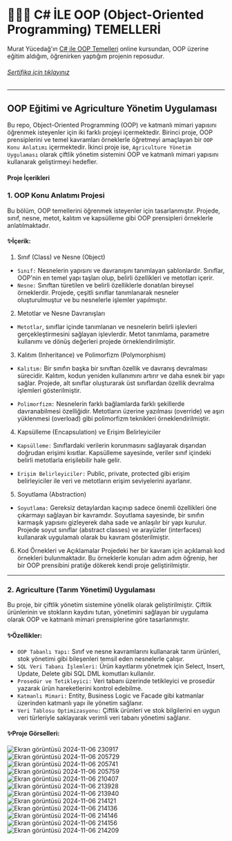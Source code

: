 # 👩🏼‍💻 C# İLE OOP (Object-Oriented Programming) TEMELLERİ

Murat Yücedağ'ın [C# ile OOP Temelleri](https://www.udemy.com/course/csharp-ile-adim-adim-katmanli-mimari/) online kursundan, OOP üzerine eğitim aldığım, öğrenirken yaptığım projenin reposudur.

###### [Sertifika için tıklayınız](https://drive.google.com/file/d/1xZKrD3h4kjOxA0k7hrNWfv-3pqxn8-K6/view?usp=drive_link)

***

## OOP Eğitimi ve Agriculture Yönetim Uygulaması
Bu repo, Object-Oriented Programming (OOP) ve katmanlı mimari yapısını öğrenmek isteyenler için iki farklı projeyi içermektedir. Birinci proje, OOP prensiplerini ve temel kavramları örneklerle öğretmeyi amaçlayan bir `OOP Konu Anlatımı` içermektedir. İkinci proje ise, `Agriculture Yönetim Uygulaması` olarak çiftlik yönetim sistemini OOP ve katmanlı mimari yapısını kullanarak geliştirmeyi hedefler.

#### Proje İçerikleri
### 1. OOP Konu Anlatımı Projesi
Bu bölüm, OOP temellerini öğrenmek isteyenler için tasarlanmıştır. Projede, sınıf, nesne, metot, kalıtım ve kapsülleme gibi OOP prensipleri örneklerle anlatılmaktadır.

#### ✨İçerik:
1. Sınıf (Class) ve Nesne (Object)
+ `Sınıf:` Nesnelerin yapısını ve davranışını tanımlayan şablonlardır. Sınıflar, OOP'nin en temel yapı taşları olup, belirli özellikleri ve metotları içerir.
+ `Nesne:` Sınıftan türetilen ve belirli özelliklerle donatılan bireysel örneklerdir. Projede, çeşitli sınıflar tanımlanarak nesneler oluşturulmuştur ve bu nesnelerle işlemler yapılmıştır.

2. Metotlar ve Nesne Davranışları
+ `Metotlar`, sınıflar içinde tanımlanan ve nesnelerin belirli işlevleri gerçekleştirmesini sağlayan işlevlerdir. Metot tanımlama, parametre kullanımı ve dönüş değerleri projede örneklendirilmiştir.

3. Kalıtım (Inheritance) ve Polimorfizm (Polymorphism)
+ `Kalıtım:` Bir sınıfın başka bir sınıftan özellik ve davranış devralması sürecidir. Kalıtım, kodun yeniden kullanımını artırır ve daha esnek bir yapı sağlar. Projede, alt sınıflar oluşturarak üst sınıflardan özellik devralma işlemleri gösterilmiştir.

+ `Polimorfizm:` Nesnelerin farklı bağlamlarda farklı şekillerde davranabilmesi özelliğidir. Metotların üzerine yazılması (override) ve aşırı yüklenmesi (overload) gibi polimorfizm teknikleri örneklendirilmiştir.

4. Kapsülleme (Encapsulation) ve Erişim Belirleyiciler
+ `Kapsülleme:` Sınıflardaki verilerin korunmasını sağlayarak dışarıdan doğrudan erişimi kısıtlar. Kapsülleme sayesinde, veriler sınıf içindeki belirli metotlarla erişilebilir hale gelir.

+ `Erişim Belirleyiciler:` Public, private, protected gibi erişim belirleyiciler ile veri ve metotların erişim seviyelerini ayarlanır.

5. Soyutlama (Abstraction)
+ `Soyutlama:` Gereksiz detaylardan kaçınıp sadece önemli özellikleri öne çıkarmayı sağlayan bir kavramdır. Soyutlama sayesinde, bir sınıfın karmaşık yapısını gizleyerek daha sade ve anlaşılır bir yapı kurulur. Projede soyut sınıflar (abstract classes) ve arayüzler (interfaces) kullanarak uygulamalı olarak bu kavram gösterilmiştir.

6. Kod Örnekleri ve Açıklamalar
Projedeki her bir kavram için açıklamalı kod örnekleri bulunmaktadır. Bu örneklerle konuları adım adım öğrenip, her bir OOP prensibini pratiğe dökerek kendi proje geliştirilmiştir.

*** 

### 2. Agriculture (Tarım Yönetimi) Uygulaması
Bu proje, bir çiftlik yönetim sistemine yönelik olarak geliştirilmiştir. Çiftlik ürünlerinin ve stokların kaydını tutan, yönetimini sağlayan bir uygulama olarak OOP ve katmanlı mimari prensiplerine göre tasarlanmıştır.

#### ✨Özellikler:
+ `OOP Tabanlı Yapı:` Sınıf ve nesne kavramlarını kullanarak tarım ürünleri, stok yönetimi gibi bileşenleri temsil eden nesnelerle çalışır.
+ `SQL Veri Tabanı İşlemleri:` Ürün kayıtlarını yönetmek için Select, Insert, Update, Delete gibi SQL DML komutları kullanılır.
+ `Prosedür ve Tetikleyici:` Veri tabanı üzerinde tetikleyici ve prosedür yazarak ürün hareketlerini kontrol edebilme.
+ `Katmanlı Mimari:` Entity, Business Logic ve Facade gibi katmanlar üzerinden katmanlı yapı ile yönetim sağlanır.
+ `Veri Tablosu Optimizasyonu:` Çiftlik ürünleri ve stok bilgilerini en uygun veri türleriyle saklayarak verimli veri tabanı yönetimi sağlanır.

#### ✨Proje Görselleri:
![Ekran görüntüsü 2024-11-06 230917](https://github.com/user-attachments/assets/24649e28-ddc3-4a6e-b6f8-18f0fd455601)
![Ekran görüntüsü 2024-11-06 205729](https://github.com/user-attachments/assets/d419463d-7496-4e23-8e9b-77f1f8a91bae)
![Ekran görüntüsü 2024-11-06 205741](https://github.com/user-attachments/assets/2d990d65-2108-49bb-890b-69b6f2840900)
![Ekran görüntüsü 2024-11-06 205759](https://github.com/user-attachments/assets/965ff49f-2fb1-4a88-a73f-e3c2749aa2ec)
![Ekran görüntüsü 2024-11-06 210407](https://github.com/user-attachments/assets/f8ed2c39-4ded-454a-919f-a95d7e0078ec)
![Ekran görüntüsü 2024-11-06 213928](https://github.com/user-attachments/assets/f6c36989-4b4c-41f4-949e-8348a8fe7d57)
![Ekran görüntüsü 2024-11-06 213940](https://github.com/user-attachments/assets/f3d20ed1-f43a-4d80-984c-6f4e8ed4dabe)
![Ekran görüntüsü 2024-11-06 214121](https://github.com/user-attachments/assets/8568d21a-3355-4f29-99cc-8366d0dbea75)
![Ekran görüntüsü 2024-11-06 214136](https://github.com/user-attachments/assets/d9cf7805-abc5-46e9-9051-b993c3171d37)
![Ekran görüntüsü 2024-11-06 214146](https://github.com/user-attachments/assets/289f2cd7-2bf4-4c87-856d-abb20f661202)
![Ekran görüntüsü 2024-11-06 214156](https://github.com/user-attachments/assets/11541035-ef8c-4d73-90c5-3ee219142e08)
![Ekran görüntüsü 2024-11-06 214209](https://github.com/user-attachments/assets/fb951fb6-ef06-4c8c-8f82-924707bb7719)




